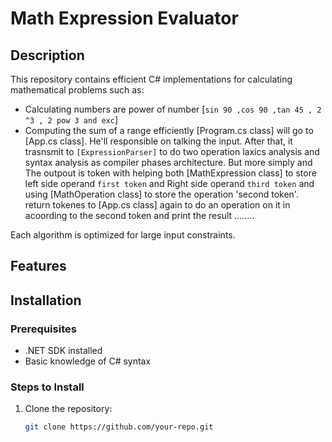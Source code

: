 # Math Expression Evaluator

## Description
This repository contains efficient C# implementations for calculating mathematical problems such as:
- Calculating numbers are power of number [`sin 90 ,cos 90 ,tan 45 , 2 ^3 , 2 pow 3 and exc`]
- Computing the sum of a range efficiently
[Program.cs class] will go to  [App.cs class]. He'll responsible on talking the input. After that, it trasnsmit to `[ExpressionParser]` to do
two operation laxics analysis and syntax analysis as compiler phases architecture. But more simply and The outpout is token with helping both
[MathExpression class] to store left side operand `first token`  and  Right side operand ` third token ` and using [MathOperation class] to
store the operation 'second token'.
return tokenes to [App.cs class] again to do an operation on it in acoording to the second token and print the result ........

Each algorithm is optimized for large input constraints.

## Features


## Installation
### Prerequisites
- .NET SDK installed
- Basic knowledge of C# syntax

### Steps to Install
1. Clone the repository:
   ```sh
   git clone https://github.com/your-repo.git
